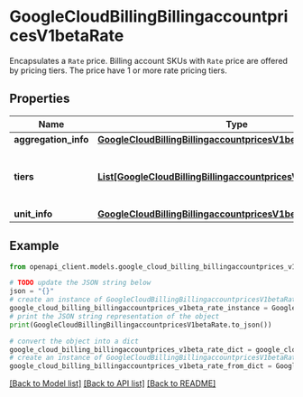 # GoogleCloudBillingBillingaccountpricesV1betaRate

Encapsulates a `Rate` price. Billing account SKUs with `Rate` price are offered by pricing tiers. The price have 1 or more rate pricing tiers.

## Properties

Name | Type | Description | Notes
------------ | ------------- | ------------- | -------------
**aggregation_info** | [**GoogleCloudBillingBillingaccountpricesV1betaAggregationInfo**](GoogleCloudBillingBillingaccountpricesV1betaAggregationInfo.md) |  | [optional] 
**tiers** | [**List[GoogleCloudBillingBillingaccountpricesV1betaRateTier]**](GoogleCloudBillingBillingaccountpricesV1betaRateTier.md) | All tiers associated with the &#x60;Rate&#x60; price. | [optional] 
**unit_info** | [**GoogleCloudBillingBillingaccountpricesV1betaUnitInfo**](GoogleCloudBillingBillingaccountpricesV1betaUnitInfo.md) |  | [optional] 

## Example

```python
from openapi_client.models.google_cloud_billing_billingaccountprices_v1beta_rate import GoogleCloudBillingBillingaccountpricesV1betaRate

# TODO update the JSON string below
json = "{}"
# create an instance of GoogleCloudBillingBillingaccountpricesV1betaRate from a JSON string
google_cloud_billing_billingaccountprices_v1beta_rate_instance = GoogleCloudBillingBillingaccountpricesV1betaRate.from_json(json)
# print the JSON string representation of the object
print(GoogleCloudBillingBillingaccountpricesV1betaRate.to_json())

# convert the object into a dict
google_cloud_billing_billingaccountprices_v1beta_rate_dict = google_cloud_billing_billingaccountprices_v1beta_rate_instance.to_dict()
# create an instance of GoogleCloudBillingBillingaccountpricesV1betaRate from a dict
google_cloud_billing_billingaccountprices_v1beta_rate_from_dict = GoogleCloudBillingBillingaccountpricesV1betaRate.from_dict(google_cloud_billing_billingaccountprices_v1beta_rate_dict)
```
[[Back to Model list]](../README.md#documentation-for-models) [[Back to API list]](../README.md#documentation-for-api-endpoints) [[Back to README]](../README.md)


